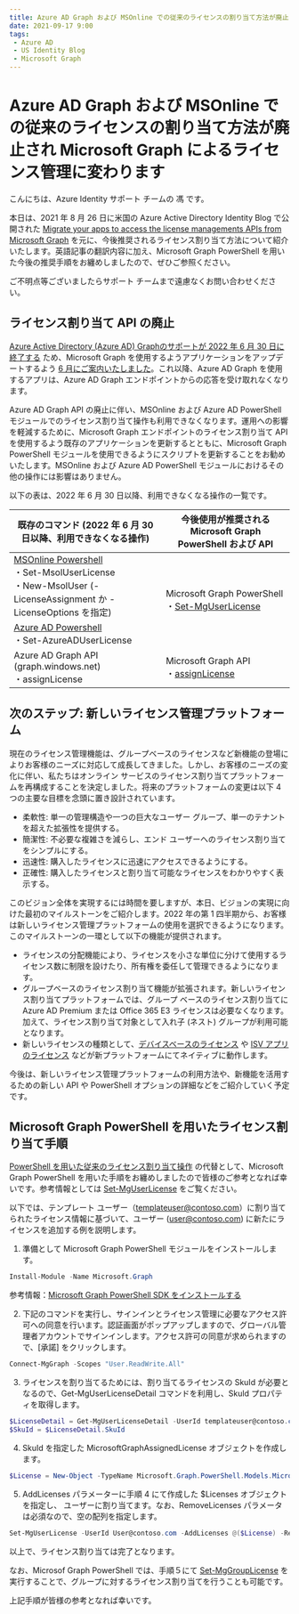 ```yaml
---
title: Azure AD Graph および MSOnline での従来のライセンスの割り当て方法が廃止され Microsoft Graph によるライセンス管理に変わります
date: 2021-09-17 9:00
tags:
 - Azure AD
 - US Identity Blog
 - Microsoft Graph
---
```


# Azure AD Graph および  MSOnline での従来のライセンスの割り当て方法が廃止され Microsoft Graph によるライセンス管理に変わります

こんにちは、Azure Identity サポート チームの 馮 です。

本日は、2021 年 8 月 26 日に米国の Azure Active Directory Identity Blog で公開された [Migrate your apps to access the license managements APIs from Microsoft Graph](https://techcommunity.microsoft.com/t5/azure-active-directory-identity/migrate-your-apps-to-access-the-license-managements-apis-from/ba-p/2464366) を元に、今後推奨されるライセンス割り当て方法について紹介いたします。英語記事の翻訳内容に加え、Microsoft Graph PowerShell を用いた今後の推奨手順をお纏めしましたので、ぜひご参照ください。

ご不明点等ございましたらサポート チームまで遠慮なくお問い合わせください。

## ライセンス割り当て API の廃止

[Azure Active Directory (Azure AD) Graphのサポートが 2022 年 6 月 30 日に終了する](https://techcommunity.microsoft.com/t5/azure-active-directory-identity/update-your-applications-to-use-microsoft-authentication-library/ba-p/1257363) ため、Microsoft Graph を使用するようアプリケーションをアップデートするよう [6 月にご案内いたしました](https://jpazureid.github.io/blog/azure-active-directory/have-you-updated-your-applications-to-use-the-microsoft/)。これ以降、Azure AD Graph を使用するアプリは、Azure AD Graph エンドポイントからの応答を受け取れなくなります。 

Azure AD Graph API の廃止に伴い、MSOnline および Azure AD PowerShell モジュールでのライセンス割り当て操作も利用できなくなります。運用への影響を軽減するために、Microsoft Graph エンドポイントのライセンス割り当て API を使用するよう既存のアプリケーションを更新するとともに、Microsoft Graph PowerShell モジュールを使用できるようにスクリプトを更新することをお勧めいたします。MSOnline および Azure AD PowerShell モジュールにおけるその他の操作には影響はありません。

以下の表は、2022 年 6 月 30 日以降、利用できなくなる操作の一覧です。

<table>
  <thead>
    <tr>
      <th>既存のコマンド (2022 年 6 月 30 日以降、利用できなくなる操作)</th>
      <th>今後使用が推奨される Microsoft Graph PowerShell および API</th>
    </tr>
  </thead>
  <tbody>
    <tr>
      <td><a href ="https://docs.microsoft.com/ja-jp/powershell/module/msonline/?view=azureadps-1.0" target="_blank">MSOnline Powershell</a>
      <br/>・Set-MsolUserLicense
      <br/>・New-MsolUser (-LicenseAssignment か -LicenseOptions を指定)</td>
      <td rowspan="2">Microsoft Graph PowerShell
      <br/>・<a href="https://docs.microsoft.com/ja-jp/powershell/module/microsoft.graph.users.actions/set-mguserlicense?view=graph-powershell-1.0" target="_blank">Set-MgUserLicense</a>
      </td>
    </tr>
    <tr>
      <td><a href="https://docs.microsoft.com/en-us/powershell/azure/active-directory/overview?view=azureadps-2.0">Azure AD Powershell</a>
      <br/>・Set-AzureADUserLicense
      </td>
    </tr>
    <tr>
      <td>Azure AD Graph API (graph.windows.net)
      <br/>・assignLicense</td>
      <td>Microsoft Graph API
      <br/>・<a href="https://docs.microsoft.com/ja-jp/graph/api/user-assignlicense?view=graph-rest-1.0&tabs=http">assignLicense</a></td>
    </tr>	
  </tbody>
</table>

## 次のステップ: 新しいライセンス管理プラットフォーム

現在のライセンス管理機能は、グループベースのライセンスなど新機能の登場によりお客様のニーズに対応して成長してきました。しかし、お客様のニーズの変化に伴い、私たちはオンライン サービスのライセンス割り当てプラットフォームを再構成することを決定しました。将来のプラットフォームの変更は以下 4 つの主要な目標を念頭に置き設計されています。

- 柔軟性: 単一の管理構造や一つの巨大なユーザー グループ、単一のテナントを超えた拡張性を提供する。
- 簡潔性: 不必要な複雑さを減らし、エンド ユーザーへのライセンス割り当てをシンプルにする。
- 迅速性: 購入したライセンスに迅速にアクセスできるようにする。
- 正確性: 購入したライセンスと割り当て可能なライセンスをわかりやすく表示する。

このビジョン全体を実現するには時間を要しますが、本日、ビジョンの実現に向けた最初のマイルストーンをご紹介します。2022 年の第 1 四半期から、お客様は新しいライセンス管理プラットフォームの使用を選択できるようになります。このマイルストーンの一環として以下の機能が提供されます。

- ライセンスの分配機能により、ライセンスを小さな単位に分けて使用するライセンス数に制限を設けたり、所有権を委任して管理できるようになります。
- グループベースのライセンス割り当て機能が拡張されます。新しいライセンス割り当てプラットフォームでは、グループ ベースのライセンス割り当てに Azure AD Premium または Office 365 E3 ライセンスは必要なくなります。加えて、ライセンス割り当て対象として入れ子 (ネスト) グループが利用可能となります。
- 新しいライセンスの種類として、[デバイスベースのライセンス](https://docs.microsoft.com/ja-jp/deployoffice/device-based-licensing) や [ISV アプリのライセンス](https://powerapps.microsoft.com/en-us/blog/partners-introducing-a-new-way-to-manage-and-enforce-licenses-for-your-products/) などが新プラットフォームにてネイティブに動作します。
  
今後は、新しいライセンス管理プラットフォームの利用方法や、新機能を活用するための新しい API や PowerShell オプションの詳細などをご紹介していく予定です。

## Microsoft Graph PowerShell を用いたライセンス割り当て手順

[PowerShell を用いた従来のライセンス割り当て操作](https://docs.microsoft.com/ja-jp/microsoft-365/enterprise/assign-licenses-to-user-accounts-with-microsoft-365-powershell?view=o365-worldwide) の代替として、Microsoft Graph PowerShell を用いた手順をお纏めしましたので皆様のご参考となれば幸いです。参考情報としては [Set-MgUserLicense](https://docs.microsoft.com/ja-jp/powershell/module/microsoft.graph.users.actions/set-mguserlicense?view=graph-powershell-1.0) をご覧ください。

以下では、テンプレート ユーザー（templateuser@contoso.com）に割り当てられたライセンス情報に基づいて、ユーザー (user@contoso.com) に新たにライセンスを追加する例を説明します。

1. 準備として Microsoft Graph PowerShell モジュールをインストールします。
   
```powershell
Install-Module -Name Microsoft.Graph
```

参考情報：[Microsoft Graph PowerShell SDK をインストールする](https://docs.microsoft.com/ja-jp/graph/powershell/installation)

2. 下記のコマンドを実行し、サインインとライセンス管理に必要なアクセス許可への同意を行います。認証画面がポップアップしますので、グローバル管理者アカウントでサインインします。アクセス許可の同意が求められますので、[承諾] をクリックします。
   
```powershell
Connect-MgGraph -Scopes "User.ReadWrite.All"
```

3. ライセンスを割り当てるためには、割り当てるライセンスの SkuId が必要となるので、Get-MgUserLicenseDetail コマンドを利用し、Skuld プロパティを取得します。

```powershell
$LicenseDetail = Get-MgUserLicenseDetail -UserId templateuser@contoso.com
$SkuId = $LicenseDetail.SkuId
```

4. SkuId を指定した MicrosoftGraphAssignedLicense オブジェクトを作成します。
   
```powershell
$License = New-Object -TypeName Microsoft.Graph.PowerShell.Models.MicrosoftGraphAssignedLicense -Property @{SkuId = $SkuId}
```

5. AddLicenses パラメーターに手順  4 にて作成した $Licenses オブジェクトを指定し、 ユーザーに割り当てます。なお、RemoveLicenses パラメータは必須なので、空の配列を指定します。
   
```powershell
Set-MgUserLicense -UserId User@contoso.com -AddLicenses @($License) -RemoveLicenses @()
```

以上で、ライセンス割り当ては完了となります。

なお、Microsof Graph PowerShell では、手順５にて [Set-MgGroupLicense](https://docs.microsoft.com/ja-jp/powershell/module/microsoft.graph.groups/set-mggrouplicense?view=graph-powershell-1.0) を実行することで、グループに対するライセンス割り当てを行うことも可能です。

上記手順が皆様の参考となれば幸いです。
